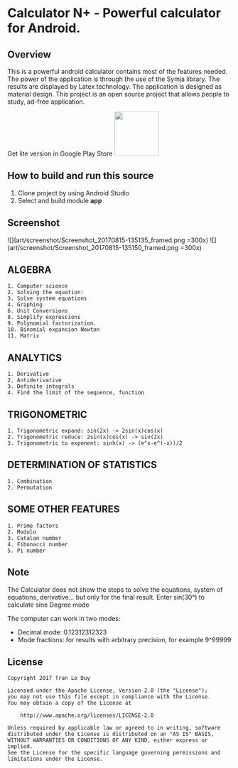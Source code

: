# Calculator N+ - Powerful calculator for Android.

## Overview
This is a powerful android calculator contains most of the features needed. The power of the application is through the use of the Symja library. The results are displayed by Latex technology. The application is designed as material design. This project is an open source project that allows people to study, ad-free application.

Get lite version in Google Play Store
<a href="https://play.google.com/store/apps/details?id=com.duy.calculator.free">
<img src="https://play.google.com/intl/en_us/badges/images/generic/en_badge_web_generic.png" width="100"></a>

## How to build and run this source

1. Clone project by using Android Studio
2. Select and build module **app**

## Screenshot

![](art/screenshot/Screenshot_20170815-135135_framed.png =300x)
![](art/screenshot/Screenshot_20170815-135150_framed.png =300x)

## ALGEBRA

	1. Computer science
	2. Solving the equation:
	3. Solve system equations
	4. Graphing
	6. Unit Conversions
	8. Simplify expressions
	9. Polynomial factorization.
	10. Binomial expansion Newton
	11. Matrix

## ANALYTICS

	1. Derivative
	2. Antiderivative
	3. Definite integrals
	4. Find the limit of the sequence, function

## TRIGONOMETRIC

	1. Trigonometric expand: sin(2x) -> 2sin(x)cos(x)
	2. Trigonometric reduce: 2sin(x)cos(x) -> sin(2x)
	3. Trigonometric to exponent: sinh(x) -> (e^x-e^(-x))/2

## DETERMINATION OF STATISTICS

	1. Combination
	2. Permutation

## SOME OTHER FEATURES

	1. Prime factors
	2. Modulo
	3. Catalan number
	4. Fibonacci number
	5. Pi number

## Note

The Calculator does not show the steps to solve the equations, system of equations, derivative... but only for the final result.
Enter sin(30°) to calculate sine Degree mode

The computer can work in two modes:
- 	Decimal mode: 0.12312312323
- 	Mode fractions: for results with arbitrary precision, for example 9^99999

## License

	Copyright 2017 Tran Le Duy

	Licensed under the Apache License, Version 2.0 (the "License");
	you may not use this file except in compliance with the License.
	You may obtain a copy of the License at

		http://www.apache.org/licenses/LICENSE-2.0

	Unless required by applicable law or agreed to in writing, software
	distributed under the License is distributed on an "AS IS" BASIS,
	WITHOUT WARRANTIES OR CONDITIONS OF ANY KIND, either express or implied.
	See the License for the specific language governing permissions and
	limitations under the License.